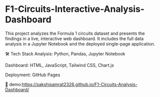 # F1-Circuits-Interactive-Analysis-Dashboard

This project analyzes the Formula 1 circuits dataset and presents the findings in a live, interactive web dashboard. It includes the full data analysis in a Jupyter Notebook and the deployed single-page application.

🛠️ Tech Stack
Analysis: Python, Pandas, Jupyter Notebook

Dashboard: HTML, JavaScript, Tailwind CSS, Chart.js

Deployment: GitHub Pages

🚀 demo:https://sakshisamrat2326.github.io/F1-Circuits-Analysis-Dashboard/ 
